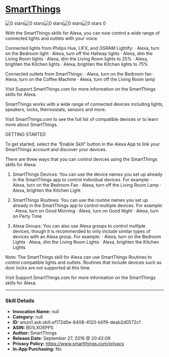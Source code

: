 # [SmartThings](http://alexa.amazon.com/#skills/amzn1.ask.skill.ef172d0e-8408-4120-b0f9-deab2d0572c1)
![0 stars](../../images/ic_star_border_black_18dp_1x.png)![0 stars](../../images/ic_star_border_black_18dp_1x.png)![0 stars](../../images/ic_star_border_black_18dp_1x.png)![0 stars](../../images/ic_star_border_black_18dp_1x.png)![0 stars](../../images/ic_star_border_black_18dp_1x.png) 0

With the SmartThings skills for Alexa, you can now control a wide range of connected lights and outlets with your voice.

Connected lights from Philips Hue, LIFX, and OSRAM Lightify:
 · Alexa, turn on the Bedroom light
 · Alexa, turn off the Hallway lights
 · Alexa, dim the Living Room lights
 · Alexa, dim the Living Room lights to 25%
 · Alexa, brighten the Kitchen lights
 · Alexa, brighten the Kitchen lights to 75%

Connected outlets from SmartThings:
 · Alexa, turn on the Bedroom fan
 · Alexa, turn on the Coffee Machine
 · Alexa, turn off the Living Room lamp

Visit Support.SmartThings.com for more information on the SmartThings skills for Alexa. 

SmartThings works with a wide range of connected devices including lights, speakers, locks, thermostats, sensors and more.

Visit SmartThings.com to see the full list of compatible devices or to learn more about SmartThings.

GETTING STARTED

To get started, select the “Enable Skill” button in the Alexa App to link your SmartThings account and discover your devices.

There are three ways that you can control devices using the SmartThings skills for Alexa:

1. SmartThings Devices: You can use the device names you set up already in the SmartThings app to control individual devices. For example:
 · Alexa, turn on the Bedroom Fan
 · Alexa, turn off the Living Room Lamp
 · Alexa, brighten the Kitchen Light

2. SmartThings Routines: You can use the routine names you set up already in the SmartThings app to control multiple devices. 
For example:
 · Alexa, turn on Good Morning
 · Alexa, turn on Good Night
 · Alexa, turn on Party Time

3. Alexa Groups: You can also use Alexa groups to control multiple devices, though it is recommended to only include similar types of devices with an Alexa group. For example:
 · Alexa, turn on the Bedroom Lights
 · Alexa, dim the Living Room Lights
 · Alexa, brighten the Kitchen Lights

Note: The SmartThings skill for Alexa can use SmartThings Routines to control compatible lights and outlets. Routines that include devices such as door locks are not supported at this time. 

Visit Support.SmartThings.com for more information on the SmartThings skills for Alexa.

***

### Skill Details

* **Invocation Name:** null
* **Category:** null
* **ID:** amzn1.ask.skill.ef172d0e-8408-4120-b0f9-deab2d0572c1
* **ASIN:** B01LXO6PPS
* **Author:** SmartThings
* **Release Date:** September 27, 2016 @ 20:42:09
* **Privacy Policy:** https://www.smartthings.com/privacy
* **In-App Purchasing:** No
